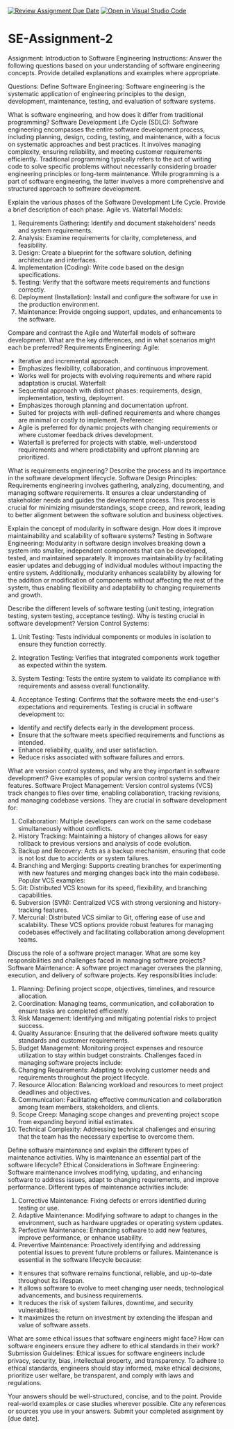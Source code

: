 [![Review Assignment Due Date](https://classroom.github.com/assets/deadline-readme-button-24ddc0f5d75046c5622901739e7c5dd533143b0c8e959d652212380cedb1ea36.svg)](https://classroom.github.com/a/-ucQIGTc)
[![Open in Visual Studio Code](https://classroom.github.com/assets/open-in-vscode-718a45dd9cf7e7f842a935f5ebbe5719a5e09af4491e668f4dbf3b35d5cca122.svg)](https://classroom.github.com/online_ide?assignment_repo_id=15246581&assignment_repo_type=AssignmentRepo)
# SE-Assignment-2
Assignment: Introduction to Software Engineering
Instructions:
Answer the following questions based on your understanding of software engineering concepts. Provide detailed explanations and examples where appropriate.

Questions:
Define Software Engineering:
Software engineering is the systematic application of engineering principles to the design, development, maintenance, testing, and evaluation of software systems.

What is software engineering, and how does it differ from traditional programming?
Software Development Life Cycle (SDLC):
Software engineering encompasses the entire software development process, including planning, design, coding, testing, and maintenance, with a focus on systematic approaches and best practices. It involves managing complexity, ensuring reliability, and meeting customer requirements efficiently. Traditional programming typically refers to the act of writing code to solve specific problems without necessarily considering broader engineering principles or long-term maintenance. While programming is a part of software engineering, the latter involves a more comprehensive and structured approach to software development.

Explain the various phases of the Software Development Life Cycle. Provide a brief description of each phase.
Agile vs. Waterfall Models:
1. Requirements Gathering: Identify and document stakeholders' needs and system requirements.
2. Analysis: Examine requirements for clarity, completeness, and feasibility.
3. Design: Create a blueprint for the software solution, defining architecture and interfaces.
4. Implementation (Coding): Write code based on the design specifications.
5. Testing: Verify that the software meets requirements and functions correctly.
6. Deployment (Installation): Install and configure the software for use in the production environment.
7. Maintenance: Provide ongoing support, updates, and enhancements to the software.

Compare and contrast the Agile and Waterfall models of software development. What are the key differences, and in what scenarios might each be preferred?
Requirements Engineering:
Agile:
- Iterative and incremental approach.
- Emphasizes flexibility, collaboration, and continuous improvement.
- Works well for projects with evolving requirements and where rapid adaptation is crucial.
Waterfall:
- Sequential approach with distinct phases: requirements, design, implementation, testing, deployment.
- Emphasizes thorough planning and documentation upfront.
- Suited for projects with well-defined requirements and where changes are minimal or costly to implement.
Preference:
- Agile is preferred for dynamic projects with changing requirements or where customer feedback drives development.
- Waterfall is preferred for projects with stable, well-understood requirements and where predictability and upfront planning are prioritized.

What is requirements engineering? Describe the process and its importance in the software development lifecycle.
Software Design Principles:
Requirements engineering involves gathering, analyzing, documenting, and managing software requirements. It ensures a clear understanding of stakeholder needs and guides the development process. This process is crucial for minimizing misunderstandings, scope creep, and rework, leading to better alignment between the software solution and business objectives.

Explain the concept of modularity in software design. How does it improve maintainability and scalability of software systems?
Testing in Software Engineering:
Modularity in software design involves breaking down a system into smaller, independent components that can be developed, tested, and maintained separately. It improves maintainability by facilitating easier updates and debugging of individual modules without impacting the entire system. Additionally, modularity enhances scalability by allowing for the addition or modification of components without affecting the rest of the system, thus enabling flexibility and adaptability to changing requirements and growth.

Describe the different levels of software testing (unit testing, integration testing, system testing, acceptance testing). Why is testing crucial in software development?
Version Control Systems:
1. Unit Testing: Tests individual components or modules in isolation to ensure they function correctly.

2. Integration Testing: Verifies that integrated components work together as expected within the system.

3. System Testing: Tests the entire system to validate its compliance with requirements and assess overall functionality.

4. Acceptance Testing: Confirms that the software meets the end-user's expectations and requirements.
Testing is crucial in software development to:
- Identify and rectify defects early in the development process.
- Ensure that the software meets specified requirements and functions as intended.
- Enhance reliability, quality, and user satisfaction.
- Reduce risks associated with software failures and errors.

What are version control systems, and why are they important in software development? Give examples of popular version control systems and their features.
Software Project Management:
Version control systems (VCS) track changes to files over time, enabling collaboration, tracking revisions, and managing codebase versions. They are crucial in software development for:
1. Collaboration: Multiple developers can work on the same codebase simultaneously without conflicts.
2. History Tracking: Maintaining a history of changes allows for easy rollback to previous versions and analysis of code evolution.
3. Backup and Recovery: Acts as a backup mechanism, ensuring that code is not lost due to accidents or system failures.
4. Branching and Merging: Supports creating branches for experimenting with new features and merging changes back into the main codebase.
Popular VCS examples:
1. Git: Distributed VCS known for its speed, flexibility, and branching capabilities.
2. Subversion (SVN): Centralized VCS with strong versioning and history-tracking features.
3. Mercurial: Distributed VCS similar to Git, offering ease of use and scalability.
These VCS options provide robust features for managing codebases effectively and facilitating collaboration among development teams.

Discuss the role of a software project manager. What are some key responsibilities and challenges faced in managing software projects?
Software Maintenance:
A software project manager oversees the planning, execution, and delivery of software projects. Key responsibilities include:
1. Planning: Defining project scope, objectives, timelines, and resource allocation.
2. Coordination: Managing teams, communication, and collaboration to ensure tasks are completed efficiently.
3. Risk Management: Identifying and mitigating potential risks to project success.
4. Quality Assurance: Ensuring that the delivered software meets quality standards and customer requirements.
5. Budget Management: Monitoring project expenses and resource utilization to stay within budget constraints.
Challenges faced in managing software projects include:
1. Changing Requirements: Adapting to evolving customer needs and requirements throughout the project lifecycle.
2. Resource Allocation: Balancing workload and resources to meet project deadlines and objectives.
3. Communication: Facilitating effective communication and collaboration among team members, stakeholders, and clients.
4. Scope Creep: Managing scope changes and preventing project scope from expanding beyond initial estimates.
5. Technical Complexity: Addressing technical challenges and ensuring that the team has the necessary expertise to overcome them.

Define software maintenance and explain the different types of maintenance activities. Why is maintenance an essential part of the software lifecycle?
Ethical Considerations in Software Engineering:
Software maintenance involves modifying, updating, and enhancing software to address issues, adapt to changing requirements, and improve performance. 
Different types of maintenance activities include:
1. Corrective Maintenance: Fixing defects or errors identified during testing or use.
2. Adaptive Maintenance: Modifying software to adapt to changes in the environment, such as hardware upgrades or operating system updates.
3. Perfective Maintenance: Enhancing software to add new features, improve performance, or enhance usability.
4. Preventive Maintenance: Proactively identifying and addressing potential issues to prevent future problems or failures.
Maintenance is essential in the software lifecycle because:
- It ensures that software remains functional, reliable, and up-to-date throughout its lifespan.
- It allows software to evolve to meet changing user needs, technological advancements, and business requirements.
- It reduces the risk of system failures, downtime, and security vulnerabilities.
- It maximizes the return on investment by extending the lifespan and value of software assets.

What are some ethical issues that software engineers might face? How can software engineers ensure they adhere to ethical standards in their work?
Submission Guidelines:
Ethical issues for software engineers include privacy, security, bias, intellectual property, and transparency. To adhere to ethical standards, engineers should stay informed, make ethical decisions, prioritize user welfare, be transparent, and comply with laws and regulations.

Your answers should be well-structured, concise, and to the point.
Provide real-world examples or case studies wherever possible.
Cite any references or sources you use in your answers.
Submit your completed assignment by [due date].
